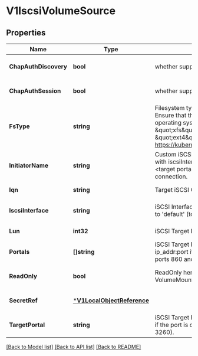 # V1IscsiVolumeSource

## Properties
Name | Type | Description | Notes
------------ | ------------- | ------------- | -------------
**ChapAuthDiscovery** | **bool** | whether support iSCSI Discovery CHAP authentication | [optional] [default to null]
**ChapAuthSession** | **bool** | whether support iSCSI Session CHAP authentication | [optional] [default to null]
**FsType** | **string** | Filesystem type of the volume that you want to mount. Tip: Ensure that the filesystem type is supported by the host operating system. Examples: \&quot;ext4\&quot;, \&quot;xfs\&quot;, \&quot;ntfs\&quot;. Implicitly inferred to be \&quot;ext4\&quot; if unspecified. More info: https://kubernetes.io/docs/concepts/storage/volumes#iscsi | [optional] [default to null]
**InitiatorName** | **string** | Custom iSCSI Initiator Name. If initiatorName is specified with iscsiInterface simultaneously, new iSCSI interface &lt;target portal&gt;:&lt;volume name&gt; will be created for the connection. | [optional] [default to null]
**Iqn** | **string** | Target iSCSI Qualified Name. | [default to null]
**IscsiInterface** | **string** | iSCSI Interface Name that uses an iSCSI transport. Defaults to &#39;default&#39; (tcp). | [optional] [default to null]
**Lun** | **int32** | iSCSI Target Lun number. | [default to null]
**Portals** | **[]string** | iSCSI Target Portal List. The portal is either an IP or ip_addr:port if the port is other than default (typically TCP ports 860 and 3260). | [optional] [default to null]
**ReadOnly** | **bool** | ReadOnly here will force the ReadOnly setting in VolumeMounts. Defaults to false. | [optional] [default to null]
**SecretRef** | [***V1LocalObjectReference**](V1LocalObjectReference.md) |  | [optional] [default to null]
**TargetPortal** | **string** | iSCSI Target Portal. The Portal is either an IP or ip_addr:port if the port is other than default (typically TCP ports 860 and 3260). | [default to null]

[[Back to Model list]](../README.md#documentation-for-models) [[Back to API list]](../README.md#documentation-for-api-endpoints) [[Back to README]](../README.md)


